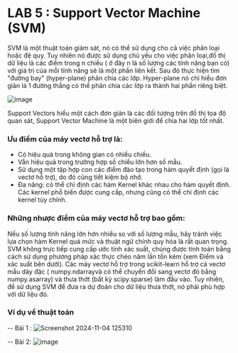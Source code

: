 # LAB 5 : Support Vector Machine (SVM)
SVM là một thuật toán giám sát, nó có thể sử dụng cho cả việc phân loại hoặc đệ quy. Tuy nhiên nó được sử dụng chủ yếu cho việc phân loại,đồ thị dữ liệu là các điểm trong n chiều ( ở đây n là số lượng các tính năng bạn có) với giá trị của mỗi tính năng sẽ là một phần liên kết. Sau đó thực hiện tìm "đường bay" (hyper-plane) phân chia các lớp. Hyper-plane nó chỉ hiểu đơn giản là 1 đường thẳng có thể phân chia các lớp ra thành hai phần riêng biệt.

![image](https://github.com/user-attachments/assets/2ec2844f-d79a-4b5a-a925-cb4e4fa45d15)

Support Vectors hiểu một cách đơn giản là các đối tượng trên đồ thị tọa độ quan sát, Support Vector Machine là một biên giới để chia hai lớp tốt nhất.
### Ưu điểm của máy vectơ hỗ trợ là:
- Có hiệu quả trong không gian có nhiều chiều.
- Vẫn hiệu quả trong trường hợp số chiều lớn hơn số mẫu.
- Sử dụng một tập hợp con các điểm đào tạo trong hàm quyết định (gọi là vectơ hỗ trợ), do đó cũng tiết kiệm bộ nhớ.
- Đa năng: có thể chỉ định các hàm Kernel khác nhau cho hàm quyết định. Các kernel phổ biến được cung cấp, nhưng cũng có thể chỉ định các kernel tùy chỉnh.
### Những nhược điểm của máy vectơ hỗ trợ bao gồm:
Nếu số lượng tính năng lớn hơn nhiều so với số lượng mẫu, hãy tránh việc lựa chọn hàm Kernel quá mức và thuật ngữ chính quy hóa là rất quan trọng.
SVM không trực tiếp cung cấp ước tính xác suất, chúng được tính toán bằng cách sử dụng phương pháp xác thực chéo năm lần tốn kém (xem Điểm và xác suất bên dưới).
Các máy vectơ hỗ trợ trong scikit-learn hỗ trợ cả vectơ mẫu dày đặc ( numpy.ndarrayvà có thể chuyển đổi sang vectơ đó bằng numpy.asarray) và thưa thớt (bất kỳ scipy.sparse) làm đầu vào. Tuy nhiên, để sử dụng SVM để đưa ra dự đoán cho dữ liệu thưa thớt, nó phải phù hợp với dữ liệu đó.
### Ví dụ về thuật toán
-- Bài 1 :
![Screenshot 2024-11-04 125310](https://github.com/user-attachments/assets/ec2af5ec-ff96-4340-bf97-e89de8463786)

-- Bài 2: 
![image](https://github.com/user-attachments/assets/4db23d7a-07e7-4d5a-8c92-25a8c8e855f1)

